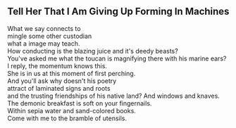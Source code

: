 Tell Her That I Am Giving Up Forming In Machines
------------------------------------------------
What we say connects to  
mingle some other custodian  
what a image may teach.  
How conducting is the blazing juice and it's deedy beasts?  
You've asked me what the toucan is magnifying there with his marine ears?  
I reply, the momentum knows this.  
She is in us at this moment of first perching.  
And you'll ask why doesn't his poetry  
attract of laminated signs and roots  
and the trusting friendships of his native land? And windows and knaves.  
The demonic breakfast is soft on your fingernails.  
Within sepia water and sand-colored books.  
Come with me to the bramble of utensils.  
